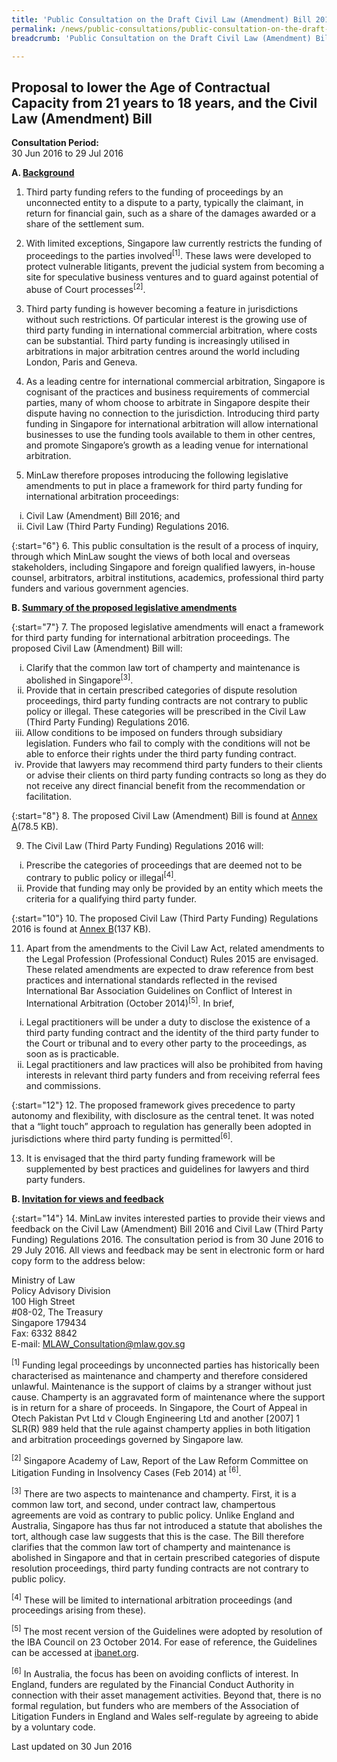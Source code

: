 ```yaml
---
title: 'Public Consultation on the Draft Civil Law (Amendment) Bill 2016 and Civil Law (Third Party Funding) Regulations 2016'
permalink: /news/public-consultations/public-consultation-on-the-draft-civil-law--amendment--bill-2016/
breadcrumb: 'Public Consultation on the Draft Civil Law (Amendment) Bill 2016 and Civil Law (Third Party Funding) Regulations 2016'

---
```



Proposal to lower the Age of Contractual Capacity from 21 years to 18 years, and the Civil Law (Amendment) Bill
---

**Consultation Period:**  
30 Jun 2016 to 29 Jul 2016

<b>A. <u>Background</u></b>

 1. Third party funding refers to the funding of proceedings by an unconnected entity to a dispute to a party, typically the claimant, in return for financial gain, such as a share of the damages awarded or a share of the settlement sum.

 2. With limited exceptions, Singapore law currently restricts the funding of proceedings to the parties involved<sup>[1]</sup>. These laws were developed to protect vulnerable litigants, prevent the judicial system from becoming a site for speculative business ventures and to guard against potential of abuse of Court processes<sup>[2]</sup>.

 3. Third party funding is however becoming a feature in jurisdictions without such restrictions. Of particular interest is the growing use of third party funding in international commercial arbitration, where costs can be substantial. Third party funding is increasingly utilised in arbitrations in major arbitration centres around the world including London, Paris and Geneva.

 4. As a leading centre for international commercial arbitration, Singapore is cognisant of the practices and business requirements of commercial parties, many of whom choose to arbitrate in Singapore despite their dispute having no connection to the jurisdiction. Introducing third party funding in Singapore for international arbitration will allow international businesses to use the funding tools available to them in other centres, and promote Singapore’s growth as a leading venue for international arbitration.

 5. MinLaw therefore proposes introducing the following legislative amendments to put in place a framework for third party funding for international arbitration proceedings:

<ol style="list-style-type: lower-roman">
  <li>Civil Law (Amendment) Bill 2016; and</li>
  <li>Civil Law (Third Party Funding) Regulations 2016.</li>
</ol>

{:start="6"}
 6. This public consultation is the result of a process of inquiry, through which MinLaw sought the views of both local and overseas stakeholders, including Singapore and foreign qualified lawyers, in-house counsel, arbitrators, arbitral institutions, academics, professional third party funders and various government agencies.

<b>B. <u>Summary of the proposed legislative amendments</u></b>

{:start="7"}
 7. The proposed legislative amendments will enact a framework for third party funding for international arbitration proceedings. The proposed Civil Law (Amendment) Bill will:

<ol style="list-style-type: lower-roman">
  <li>Clarify that the common law tort of champerty and maintenance is abolished in Singapore<sup>[3]</sup>.</li>
  <li>Provide that in certain prescribed categories of dispute resolution proceedings, third party funding contracts are not contrary to public policy or illegal. These categories will be prescribed in the Civil Law (Third Party Funding) Regulations 2016.</li>
  <li> Allow conditions to be imposed on funders through subsidiary legislation. Funders who fail to comply with the conditions will not be able to enforce their rights under the third party funding contract.</li>
  <li>Provide that lawyers may recommend third party funders to their clients or advise their clients on third party funding contracts so long as they do not receive any direct financial benefit from the recommendation or facilitation.</li>
</ol>

{:start="8"}
 8. The proposed Civil Law (Amendment) Bill is found at [Annex A](/files/TPF-AnnexA.pdf)(78.5 KB).

 9. The Civil Law (Third Party Funding) Regulations 2016 will:

<ol style="list-style-type: lower-roman">
  <li>Prescribe the categories of proceedings that are deemed not to be contrary to public policy or illegal<sup>[4]</sup>.</li>
  <li>Provide that funding may only be provided by an entity which meets the criteria for a qualifying third party funder.</li>
</ol>

{:start="10"}
10. The proposed Civil Law (Third Party Funding) Regulations 2016 is found at [Annex B](/files/TPF-AnnexB.pdf)(137 KB).

11. Apart from the amendments to the Civil Law Act, related amendments to the Legal Profession (Professional Conduct) Rules 2015 are envisaged. These related amendments are expected to draw reference from best practices and international standards reflected in the revised International Bar Association Guidelines on Conflict of Interest in International Arbitration (October 2014)<sup>[5]</sup>. In brief,

<ol style="list-style-type: lower-roman">
  <li>Legal practitioners will be under a duty to disclose the existence of a third party funding contract and the identity of the third party funder to the Court or tribunal and to every other party to the proceedings, as soon as is practicable.</li>
  <li> Legal practitioners and law practices will also be prohibited from having interests in relevant third party funders and from receiving referral fees and commissions.</li>
</ol>

{:start="12"}
12. The proposed framework gives precedence to party autonomy and flexibility, with disclosure as the central tenet. It was noted that a “light touch” approach to regulation has generally been adopted in jurisdictions where third party funding is permitted<sup>[6]</sup>.

13. It is envisaged that the third party funding framework will be supplemented by best practices and guidelines for lawyers and third party funders.  

<b>B. <u>Invitation for views and feedback</u></b>

{:start="14"}
14. MinLaw invites interested parties to provide their views and feedback on the Civil Law (Amendment) Bill 2016 and Civil Law (Third Party Funding) Regulations 2016. The consultation period is from 30 June 2016 to 29 July 2016. All views and feedback may be sent in electronic form or hard copy form to the address below:
  
<p class="address-centered">
  Ministry of Law<br>
  Policy Advisory Division<br>
  100 High Street<br>
  #08-02, The Treasury<br>
  Singapore 179434<br>
  Fax: 6332 8842<br>
  E-mail: <a href="mailto:MLAW_Consultation@mlaw.gov.sg">MLAW_Consultation@mlaw.gov.sg</a>
</p>

<sup>[1]</sup> Funding legal proceedings by unconnected parties has historically been characterised as maintenance and champerty and therefore considered unlawful. Maintenance is the support of claims by a stranger without just cause. Champerty is an aggravated form of maintenance where the support is in return for a share of proceeds. In Singapore, the Court of Appeal in Otech Pakistan Pvt Ltd v Clough Engineering Ltd and another [2007] 1 SLR(R) 989 held that the rule against champerty applies in both litigation and arbitration proceedings governed by Singapore law.

<sup>[2]</sup> Singapore Academy of Law, Report of the Law Reform Committee on Litigation Funding in Insolvency Cases (Feb 2014) at <sup>[6]</sup>.  

<sup>[3]</sup> There are two aspects to maintenance and champerty. First, it is a common law tort, and second, under contract law, champertous agreements are void as contrary to public policy. Unlike England and Australia, Singapore has thus far not introduced a statute that abolishes the tort, although case law suggests that this is the case. The Bill therefore clarifies that the common law tort of champerty and maintenance is abolished in Singapore and that in certain prescribed categories of dispute resolution proceedings, third party funding contracts are not contrary to public policy.

<sup>[4]</sup> These will be limited to international arbitration proceedings (and proceedings arising from these). 

<sup>[5]</sup> The most recent version of the Guidelines were adopted by resolution of the IBA Council on 23 October 2014. For ease of reference, the Guidelines can be accessed at [ibanet.org](https://www.ibanet.org/Publications/publications_IBA_guides_and_free_materials.aspx#collapseOne.).

<sup>[6]</sup> In Australia, the focus has been on avoiding conflicts of interest. In England, funders are regulated by the Financial Conduct Authority in connection with their asset management activities. Beyond that, there is no formal regulation, but funders who are members of the Association of Litigation Funders in England and Wales self-regulate by agreeing to abide by a voluntary code.  

<p class="right-side-updated">Last updated on 30 Jun 2016</p>
